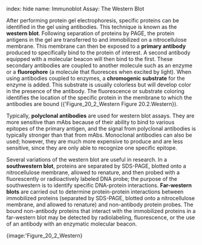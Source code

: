 index: hide
name: Immunoblot Assay: The Western Blot

After performing protein gel electrophoresis, specific proteins can be identified in the gel using antibodies. This technique is known as the  **western blot**. Following separation of proteins by PAGE, the protein antigens in the gel are transferred to and immobilized on a nitrocellulose membrane. This membrane can then be exposed to a  **primary antibody** produced to specifically bind to the protein of interest. A second antibody equipped with a molecular beacon will then bind to the first. These secondary antibodies are coupled to another molecule such as an enzyme or a  **fluorophore** (a molecule that fluoresces when excited by light). When using antibodies coupled to enzymes, a  **chromogenic substrate** for the enzyme is added. This substrate is usually colorless but will develop color in the presence of the antibody. The fluorescence or substrate coloring identifies the location of the specific protein in the membrane to which the antibodies are bound ({'Figure_20_2_Western Figure 20.2.Western}).

Typically,  **polyclonal antibodies** are used for western blot assays. They are more sensitive than mAbs because of their ability to bind to various epitopes of the primary antigen, and the signal from polyclonal antibodies is typically stronger than that from mAbs. Monoclonal antibodies can also be used; however, they are much more expensive to produce and are less sensitive, since they are only able to recognize one specific epitope.

Several variations of the western blot are useful in research. In a  **southwestern blot**, proteins are separated by SDS-PAGE, blotted onto a nitrocellulose membrane, allowed to renature, and then probed with a fluorescently or radioactively labeled DNA probe; the purpose of the southwestern is to identify specific DNA-protein interactions.  **Far-western blots** are carried out to determine protein-protein interactions between immobilized proteins (separated by SDS-PAGE, blotted onto a nitrocellulose membrane, and allowed to renature) and non-antibody protein probes. The bound non-antibody proteins that interact with the immobilized proteins in a far-western blot may be detected by radiolabeling, fluorescence, or the use of an antibody with an enzymatic molecular beacon.


{image:'Figure_20_2_Western}
        
